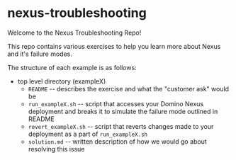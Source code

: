 # nexus-troubleshooting

Welcome to the Nexus Troubleshooting Repo!

This repo contains various exercises to help you learn more about Nexus and it's failure modes.

The structure of each example is as follows:
* top level directory (exampleX)
    * `README` -- describes the exercise and what the "customer ask" would be
    * `run_exampleX.sh` -- script that accesses your Domino Nexus deployment and breaks it to simulate the failure mode outlined in README
    * `revert_exampleX.sh` -- script that reverts changes made to your deployment as a part of `run_exampleX.sh`
    * `solution.md` -- written description of how we would go about resolving this issue

